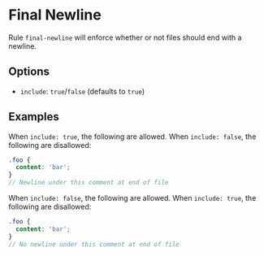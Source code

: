 # Final Newline

Rule `final-newline` will enforce whether or not files should end with a newline.

## Options

* `include`: `true`/`false` (defaults to `true`)

## Examples

When `include: true`, the following are allowed. When `include: false`, the following are disallowed:

```scss
.foo {
  content: 'bar';
}
// Newline under this comment at end of file

```

When `include: false`, the following are allowed. When `include: true`, the following are disallowed:

```scss
.foo {
  content: 'bar';
}
// No newline under this comment at end of file
```
